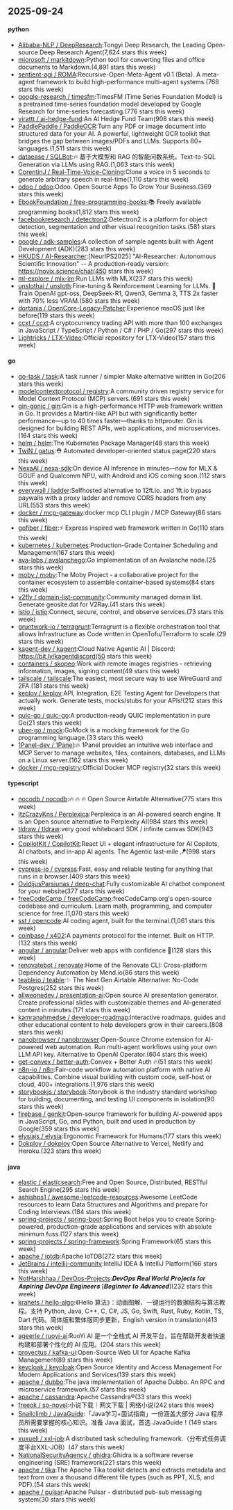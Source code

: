 ## 2025-09-24

#### python
* [Alibaba-NLP / DeepResearch](https://github.com/Alibaba-NLP/DeepResearch):Tongyi Deep Research, the Leading Open-source Deep Research Agent(7,624 stars this week)
* [microsoft / markitdown](https://github.com/microsoft/markitdown):Python tool for converting files and office documents to Markdown.(4,891 stars this week)
* [sentient-agi / ROMA](https://github.com/sentient-agi/ROMA):Recursive-Open-Meta-Agent v0.1 (Beta). A meta-agent framework to build high-performance multi-agent systems.(768 stars this week)
* [google-research / timesfm](https://github.com/google-research/timesfm):TimesFM (Time Series Foundation Model) is a pretrained time-series foundation model developed by Google Research for time-series forecasting.(776 stars this week)
* [virattt / ai-hedge-fund](https://github.com/virattt/ai-hedge-fund):An AI Hedge Fund Team(908 stars this week)
* [PaddlePaddle / PaddleOCR](https://github.com/PaddlePaddle/PaddleOCR):Turn any PDF or image document into structured data for your AI. A powerful, lightweight OCR toolkit that bridges the gap between images/PDFs and LLMs. Supports 80+ languages.(1,511 stars this week)
* [dataease / SQLBot](https://github.com/dataease/SQLBot):🔥 基于大模型和 RAG 的智能问数系统。Text-to-SQL Generation via LLMs using RAG.(1,063 stars this week)
* [CorentinJ / Real-Time-Voice-Cloning](https://github.com/CorentinJ/Real-Time-Voice-Cloning):Clone a voice in 5 seconds to generate arbitrary speech in real-time(1,110 stars this week)
* [odoo / odoo](https://github.com/odoo/odoo):Odoo. Open Source Apps To Grow Your Business.(369 stars this week)
* [EbookFoundation / free-programming-books](https://github.com/EbookFoundation/free-programming-books):📚 Freely available programming books(1,812 stars this week)
* [facebookresearch / detectron2](https://github.com/facebookresearch/detectron2):Detectron2 is a platform for object detection, segmentation and other visual recognition tasks.(581 stars this week)
* [google / adk-samples](https://github.com/google/adk-samples):A collection of sample agents built with Agent Development (ADK)(283 stars this week)
* [HKUDS / AI-Researcher](https://github.com/HKUDS/AI-Researcher):[NeurIPS2025] "AI-Researcher: Autonomous Scientific Innovation" -- A production-ready version: https://novix.science/chat(450 stars this week)
* [ml-explore / mlx-lm](https://github.com/ml-explore/mlx-lm):Run LLMs with MLX(237 stars this week)
* [unslothai / unsloth](https://github.com/unslothai/unsloth):Fine-tuning & Reinforcement Learning for LLMs. 🦥 Train OpenAI gpt-oss, DeepSeek-R1, Qwen3, Gemma 3, TTS 2x faster with 70% less VRAM.(580 stars this week)
* [dortania / OpenCore-Legacy-Patcher](https://github.com/dortania/OpenCore-Legacy-Patcher):Experience macOS just like before(119 stars this week)
* [ccxt / ccxt](https://github.com/ccxt/ccxt):A cryptocurrency trading API with more than 100 exchanges in JavaScript / TypeScript / Python / C# / PHP / Go(297 stars this week)
* [Lightricks / LTX-Video](https://github.com/Lightricks/LTX-Video):Official repository for LTX-Video(157 stars this week)

#### go
* [go-task / task](https://github.com/go-task/task):A task runner / simpler Make alternative written in Go(206 stars this week)
* [modelcontextprotocol / registry](https://github.com/modelcontextprotocol/registry):A community driven registry service for Model Context Protocol (MCP) servers.(691 stars this week)
* [gin-gonic / gin](https://github.com/gin-gonic/gin):Gin is a high-performance HTTP web framework written in Go. It provides a Martini-like API but with significantly better performance—up to 40 times faster—thanks to httprouter. Gin is designed for building REST APIs, web applications, and microservices.(164 stars this week)
* [helm / helm](https://github.com/helm/helm):The Kubernetes Package Manager(48 stars this week)
* [TwiN / gatus](https://github.com/TwiN/gatus):⛑ Automated developer-oriented status page(220 stars this week)
* [NexaAI / nexa-sdk](https://github.com/NexaAI/nexa-sdk):On device AI inference in minutes—now for MLX & GGUF and Qualcomm NPU, with Android and iOS coming soon.(112 stars this week)
* [everywall / ladder](https://github.com/everywall/ladder):Selfhosted alternative to 12ft.io. and 1ft.io bypass paywalls with a proxy ladder and remove CORS headers from any URL(553 stars this week)
* [docker / mcp-gateway](https://github.com/docker/mcp-gateway):docker mcp CLI plugin / MCP Gateway(86 stars this week)
* [gofiber / fiber](https://github.com/gofiber/fiber):⚡️ Express inspired web framework written in Go(110 stars this week)
* [kubernetes / kubernetes](https://github.com/kubernetes/kubernetes):Production-Grade Container Scheduling and Management(167 stars this week)
* [ava-labs / avalanchego](https://github.com/ava-labs/avalanchego):Go implementation of an Avalanche node.(25 stars this week)
* [moby / moby](https://github.com/moby/moby):The Moby Project - a collaborative project for the container ecosystem to assemble container-based systems(84 stars this week)
* [v2fly / domain-list-community](https://github.com/v2fly/domain-list-community):Community managed domain list. Generate geosite.dat for V2Ray.(41 stars this week)
* [istio / istio](https://github.com/istio/istio):Connect, secure, control, and observe services.(73 stars this week)
* [gruntwork-io / terragrunt](https://github.com/gruntwork-io/terragrunt):Terragrunt is a flexible orchestration tool that allows Infrastructure as Code written in OpenTofu/Terraform to scale.(29 stars this week)
* [kagent-dev / kagent](https://github.com/kagent-dev/kagent):Cloud Native Agentic AI | Discord: https://bit.ly/kagentdiscord(50 stars this week)
* [containers / skopeo](https://github.com/containers/skopeo):Work with remote images registries - retrieving information, images, signing content(49 stars this week)
* [tailscale / tailscale](https://github.com/tailscale/tailscale):The easiest, most secure way to use WireGuard and 2FA.(181 stars this week)
* [keploy / keploy](https://github.com/keploy/keploy):API, Integration, E2E Testing Agent for Developers that actually work. Generate tests, mocks/stubs for your APIs!(212 stars this week)
* [quic-go / quic-go](https://github.com/quic-go/quic-go):A production-ready QUIC implementation in pure Go(21 stars this week)
* [uber-go / mock](https://github.com/uber-go/mock):GoMock is a mocking framework for the Go programming language.(33 stars this week)
* [1Panel-dev / 1Panel](https://github.com/1Panel-dev/1Panel):🔥 1Panel provides an intuitive web interface and MCP Server to manage websites, files, containers, databases, and LLMs on a Linux server.(162 stars this week)
* [docker / mcp-registry](https://github.com/docker/mcp-registry):Official Docker MCP registry(32 stars this week)

#### typescript
* [nocodb / nocodb](https://github.com/nocodb/nocodb):🔥 🔥 🔥 Open Source Airtable Alternative(775 stars this week)
* [ItzCrazyKns / Perplexica](https://github.com/ItzCrazyKns/Perplexica):Perplexica is an AI-powered search engine. It is an Open source alternative to Perplexity AI(984 stars this week)
* [tldraw / tldraw](https://github.com/tldraw/tldraw):very good whiteboard SDK / infinite canvas SDK(943 stars this week)
* [CopilotKit / CopilotKit](https://github.com/CopilotKit/CopilotKit):React UI + elegant infrastructure for AI Copilots, AI chatbots, and in-app AI agents. The Agentic last-mile 🪁(998 stars this week)
* [cypress-io / cypress](https://github.com/cypress-io/cypress):Fast, easy and reliable testing for anything that runs in a browser.(409 stars this week)
* [OvidijusParsiunas / deep-chat](https://github.com/OvidijusParsiunas/deep-chat):Fully customizable AI chatbot component for your website(377 stars this week)
* [freeCodeCamp / freeCodeCamp](https://github.com/freeCodeCamp/freeCodeCamp):freeCodeCamp.org's open-source codebase and curriculum. Learn math, programming, and computer science for free.(1,070 stars this week)
* [sst / opencode](https://github.com/sst/opencode):AI coding agent, built for the terminal.(1,061 stars this week)
* [coinbase / x402](https://github.com/coinbase/x402):A payments protocol for the internet. Built on HTTP.(132 stars this week)
* [angular / angular](https://github.com/angular/angular):Deliver web apps with confidence 🚀(128 stars this week)
* [renovatebot / renovate](https://github.com/renovatebot/renovate):Home of the Renovate CLI: Cross-platform Dependency Automation by Mend.io(86 stars this week)
* [teableio / teable](https://github.com/teableio/teable):✨ The Next Gen Airtable Alternative: No-Code Postgres(252 stars this week)
* [allweonedev / presentation-ai](https://github.com/allweonedev/presentation-ai):Open source AI presentation generator. Create professional slides with customizable themes and AI-generated content in minutes.(171 stars this week)
* [kamranahmedse / developer-roadmap](https://github.com/kamranahmedse/developer-roadmap):Interactive roadmaps, guides and other educational content to help developers grow in their careers.(808 stars this week)
* [nanobrowser / nanobrowser](https://github.com/nanobrowser/nanobrowser):Open-Source Chrome extension for AI-powered web automation. Run multi-agent workflows using your own LLM API key. Alternative to OpenAI Operator.(604 stars this week)
* [get-convex / better-auth](https://github.com/get-convex/better-auth):Convex + Better Auth 🔥(51 stars this week)
* [n8n-io / n8n](https://github.com/n8n-io/n8n):Fair-code workflow automation platform with native AI capabilities. Combine visual building with custom code, self-host or cloud, 400+ integrations.(1,976 stars this week)
* [storybookjs / storybook](https://github.com/storybookjs/storybook):Storybook is the industry standard workshop for building, documenting, and testing UI components in isolation(90 stars this week)
* [firebase / genkit](https://github.com/firebase/genkit):Open-source framework for building AI-powered apps in JavaScript, Go, and Python, built and used in production by Google(359 stars this week)
* [elysiajs / elysia](https://github.com/elysiajs/elysia):Ergonomic Framework for Humans(177 stars this week)
* [Dokploy / dokploy](https://github.com/Dokploy/dokploy):Open Source Alternative to Vercel, Netlify and Heroku.(323 stars this week)

#### java
* [elastic / elasticsearch](https://github.com/elastic/elasticsearch):Free and Open Source, Distributed, RESTful Search Engine(295 stars this week)
* [ashishps1 / awesome-leetcode-resources](https://github.com/ashishps1/awesome-leetcode-resources):Awesome LeetCode resources to learn Data Structures and Algorithms and prepare for Coding Interviews.(184 stars this week)
* [spring-projects / spring-boot](https://github.com/spring-projects/spring-boot):Spring Boot helps you to create Spring-powered, production-grade applications and services with absolute minimum fuss.(127 stars this week)
* [spring-projects / spring-framework](https://github.com/spring-projects/spring-framework):Spring Framework(65 stars this week)
* [apache / iotdb](https://github.com/apache/iotdb):Apache IoTDB(272 stars this week)
* [JetBrains / intellij-community](https://github.com/JetBrains/intellij-community):IntelliJ IDEA & IntelliJ Platform(166 stars this week)
* [NotHarshhaa / DevOps-Projects](https://github.com/NotHarshhaa/DevOps-Projects):𝑫𝒆𝒗𝑶𝒑𝒔 𝑹𝒆𝒂𝒍 𝑾𝒐𝒓𝒍𝒅 𝑷𝒓𝒐𝒋𝒆𝒄𝒕𝒔 𝒇𝒐𝒓 𝑨𝒔𝒑𝒊𝒓𝒊𝒏𝒈 𝑫𝒆𝒗𝑶𝒑𝒔 𝑬𝒏𝒈𝒊𝒏𝒆𝒆𝒓𝒔 [𝑩𝒆𝒈𝒊𝒏𝒏𝒆𝒓 𝒕𝒐 𝑨𝒅𝒗𝒂𝒏𝒄𝒆𝒅](232 stars this week)
* [krahets / hello-algo](https://github.com/krahets/hello-algo):《Hello 算法》：动画图解、一键运行的数据结构与算法教程。支持 Python, Java, C++, C, C#, JS, Go, Swift, Rust, Ruby, Kotlin, TS, Dart 代码。简体版和繁体版同步更新，English version in translation(413 stars this week)
* [ageerle / ruoyi-ai](https://github.com/ageerle/ruoyi-ai):RuoYi AI 是一个全栈式 AI 开发平台，旨在帮助开发者快速构建和部署个性化的 AI 应用。(204 stars this week)
* [provectus / kafka-ui](https://github.com/provectus/kafka-ui):Open-Source Web UI for Apache Kafka Management(89 stars this week)
* [keycloak / keycloak](https://github.com/keycloak/keycloak):Open Source Identity and Access Management For Modern Applications and Services(139 stars this week)
* [apache / dubbo](https://github.com/apache/dubbo):The java implementation of Apache Dubbo. An RPC and microservice framework.(57 stars this week)
* [apache / cassandra](https://github.com/apache/cassandra):Apache Cassandra®(33 stars this week)
* [freeok / so-novel](https://github.com/freeok/so-novel):小说下载｜网文下载 | 网络小说(242 stars this week)
* [Snailclimb / JavaGuide](https://github.com/Snailclimb/JavaGuide):「Java学习+面试指南」一份涵盖大部分 Java 程序员所需要掌握的核心知识。准备 Java 面试，首选 JavaGuide！(149 stars this week)
* [xuxueli / xxl-job](https://github.com/xuxueli/xxl-job):A distributed task scheduling framework.（分布式任务调度平台XXL-JOB）(47 stars this week)
* [NationalSecurityAgency / ghidra](https://github.com/NationalSecurityAgency/ghidra):Ghidra is a software reverse engineering (SRE) framework(221 stars this week)
* [apache / tika](https://github.com/apache/tika):The Apache Tika toolkit detects and extracts metadata and text from over a thousand different file types (such as PPT, XLS, and PDF).(54 stars this week)
* [apache / pulsar](https://github.com/apache/pulsar):Apache Pulsar - distributed pub-sub messaging system(30 stars this week)

